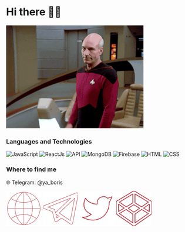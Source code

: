 # Hi there 👋🖖

![Picard waving](/assets/giphy.gif)

<!-- I work on JavaScript stuff mostly related to frontend. -->

### Languages and Technologies

![JavaScript](https://img.shields.io/badge/-JavaScript-090909?style=for-the-badge&logo=JavaScript)
![ReactJs](https://img.shields.io/badge/-ReactJs-090909?style=for-the-badge&logo=React)
![API](https://img.shields.io/badge/-REST&#032;API-090909?style=for-the-badge)
![MongoDB](https://img.shields.io/badge/-MongoDB-090909?style=for-the-badge&logo=MongoDB)
![Firebase](https://img.shields.io/badge/-Firebase-090909?style=for-the-badge&logo=Firebase)
![HTML](https://img.shields.io/badge/-HTML-090909?style=for-the-badge&logo=html5)
![CSS](https://img.shields.io/badge/-CSS-090909?style=for-the-badge&logo=css3)

### Where to find me

🌐 Telegram: @ya_boris

[![Website](/assets/globe.svg)](http://yrmlnk.com)
[![Telegram](/assets/telegram.svg)](http://t.me/ya_boris)
[![Twitter](/assets/twitter.svg)](https://twitter.com/yrmlnk_)
[![Codepen](/assets/codepen.svg)](https://codepen.io/ya-boris)